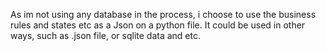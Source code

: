 As im not using any database in the process, i choose to use the business rules and states etc as a Json on a python file. 
It could be used in other ways, such as .json file, or sqlite data and etc.
